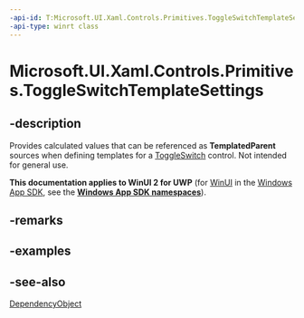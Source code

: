 ```yaml
---
-api-id: T:Microsoft.UI.Xaml.Controls.Primitives.ToggleSwitchTemplateSettings
-api-type: winrt class
---
```


<!-- Class syntax.
public class ToggleSwitchTemplateSettings : Windows.UI.Xaml.DependencyObject, Windows.UI.Xaml.Controls.Primitives.IToggleSwitchTemplateSettings
-->

# Microsoft.UI.Xaml.Controls.Primitives.ToggleSwitchTemplateSettings

## -description
Provides calculated values that can be referenced as **TemplatedParent** sources when defining templates for a [ToggleSwitch](../microsoft.ui.xaml.controls/toggleswitch.md) control. Not intended for general use.

**This documentation applies to WinUI 2 for UWP** (for [WinUI](/windows/apps/winui/winui3/) in the [Windows App SDK](/windows/apps/windows-app-sdk/), see the **[Windows App SDK namespaces](/windows/windows-app-sdk/api/winrt/)**).

## -remarks

## -examples

## -see-also
[DependencyObject](../microsoft.ui.xaml/dependencyobject.md)

